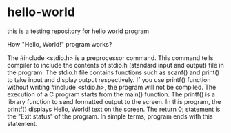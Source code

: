 # hello-world
this is a testing repository for hello world program


How "Hello, World!" program works?

The #include <stdio.h> is a preprocessor command. This command tells compiler to include the contents of stdio.h (standard input and output) file in the program.
The stdio.h file contains functions such as scanf() and print() to take input and display output respectively.
If you use printf() function without writing #include <stdio.h>, the program will not be compiled.
The execution of a C program starts from the main() function.
The printf() is a library function to send formatted output to the screen. In this program, the printf() displays Hello, World! text on the screen.
The return 0; statement is the "Exit status" of the program. In simple terms, program ends with this statement.
